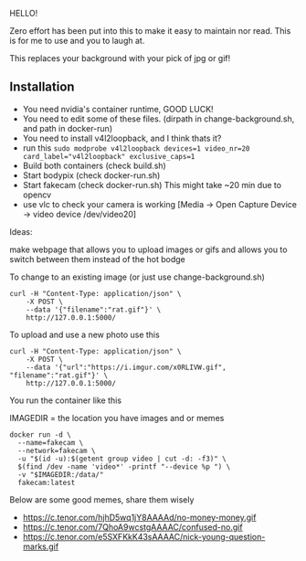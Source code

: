 HELLO!

Zero effort has been put into this to make it easy to maintain nor read. This is for me to use and you to laugh at.


This replaces your background with your pick of jpg or gif!

Installation
------------

- You need nvidia's container runtime, GOOD LUCK!
- You need to edit some of these files. (dirpath in change-background.sh, and path in docker-run)
- You need to install v4l2loopback, and I think thats it?
- run this ```sudo modprobe v4l2loopback devices=1 video_nr=20 card_label="v4l2loopback" exclusive_caps=1```
- Build both containers (check build.sh)
- Start bodypix (check docker-run.sh)
- Start fakecam (check docker-run.sh) This might take ~20 min due to opencv
- use vlc to check your camera is working [Media -> Open Capture Device -> video device /dev/video20]


Ideas:

make webpage that allows you to upload images or gifs and allows you to switch between them instead of the hot bodge

To change to an existing image (or just use change-background.sh)

```
curl -H "Content-Type: application/json" \
    -X POST \
    --data '{"filename":"rat.gif"}' \
    http://127.0.0.1:5000/
```

To upload and use a new photo use this

```
curl -H "Content-Type: application/json" \
    -X POST \
    --data '{"url":"https://i.imgur.com/x0RLIVW.gif", "filename":"rat.gif"}' \
    http://127.0.0.1:5000/
```


You run the container like this

IMAGEDIR = the location you have images and or memes
```
docker run -d \
  --name=fakecam \
  --network=fakecam \
  -u "$(id -u):$(getent group video | cut -d: -f3)" \
  $(find /dev -name 'video*' -printf "--device %p ") \
  -v "$IMAGEDIR:/data/"
  fakecam:latest
```

Below are some good memes, share them wisely
- https://c.tenor.com/hjhD5wq1jY8AAAAd/no-money-money.gif
- https://c.tenor.com/7QhoA9wcstgAAAAC/confused-no.gif
- https://c.tenor.com/e5SXFKkK43sAAAAC/nick-young-question-marks.gif